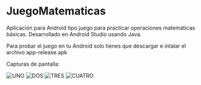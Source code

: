 # JuegoMatematicas
Aplicación para Android tipo juego para practicar operaciones matemáticas básicas. Desarrollado en Android Studio usando Java.  

Para probar el juego en tu Android solo tienes que descargar e intalar el archivo app-release.apk  

Capturas de pantalla:  

![UNO](https://github.com/Sewash1/JuegoMatematicas/assets/113949314/a007163f-46ae-4228-9c7e-b6a3378b4928)
![DOS](https://github.com/Sewash1/JuegoMatematicas/assets/113949314/b8160ed6-8805-4fe9-8ced-10e8cd12b563)
![TRES](https://github.com/Sewash1/JuegoMatematicas/assets/113949314/61046df6-eae1-4343-80b1-6c7d6e29a3e7)
![CUATRO](https://github.com/Sewash1/JuegoMatematicas/assets/113949314/9bf208db-326a-4d89-80ed-b0c86c3517b5)
